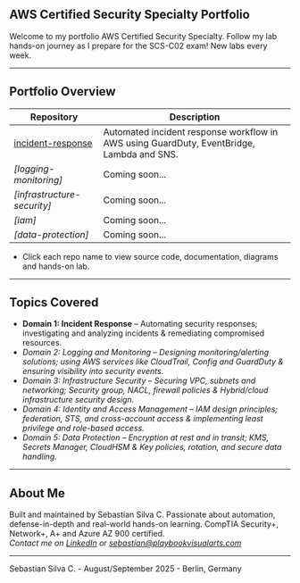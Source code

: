 ## AWS Certified Security Specialty Portfolio

Welcome to my portfolio AWS Certified Security Specialty. Follow my lab hands-on journey as I prepare for the SCS-C02 exam! 
New labs every week.

---

## Portfolio Overview

| Repository                                                                             | Description                                                                                                              |
|----------------------------------------------------------------------------------------|--------------------------------------------------------------------------------------------------------------------------|
| [incident-response](https://github.com/AWS-CSS-Portfolio/incident-response)            | Automated incident response workflow in AWS using GuardDuty, EventBridge, Lambda and SNS.                                |
| *[logging-monitoring]*                                                                 | Coming soon...                                                                                                           |
| *[infrastructure-security]*                                                            | Coming soon...                                                                                                           |
| *[iam]*                                                                                | Coming soon...                                                                                                           |
| *[data-protection]*                                                                    | Coming soon...                                                                                                           |

* Click each repo name to view source code, documentation, diagrams and hands-on lab.

---

## Topics Covered

- **Domain 1: Incident Response** – Automating security responses; investigating and analyzing incidents & remediating compromised resources.
- *Domain 2: Logging and Monitoring – Designing monitoring/alerting solutions; using AWS services like CloudTrail, Config and GuardDuty & ensuring visibility into security events.*
- *Domain 3: Infrastructure Security – Securing VPC, subnets and networking; Security group, NACL, firewall policies & Hybrid/cloud infrastructure security design.*
- *Domain 4: Identity and Access Management – IAM design principles; federation, STS, and cross-account access & implementing least privilege and role-based access.*
- *Domain 5: Data Protection – Encryption at rest and in transit; KMS, Secrets Manager, CloudHSM & Key policies, rotation, and secure data handling.*

---

## About Me

Built and maintained by Sebastian Silva C. Passionate about automation, defense-in-depth and real-world hands-on learning. 
CompTIA Security+, Network+, A+ and Azure AZ 900 certified.   
*Contact me on [LinkedIn](https://www.linkedin.com/in/sebastiansilc) or [sebastian@playbookvisualarts.com](mailto:sebastian@playbookvisualarts.com)*

---

Sebastian Silva C. - August/September 2025 - Berlin, Germany

